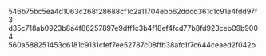 546b75bc5ea4d1063c268f28688cf1c2a11704ebb62ddcd361c1c91e4fdd97f3
d35c718ab0923b8a4f86257897e9dff1c3b4f18ef4fcd77b8fd923ceb09b9004
560a588251453c6181c9131cfef7ee52787c08ffb38afc1f7c644ceaed2f042b
